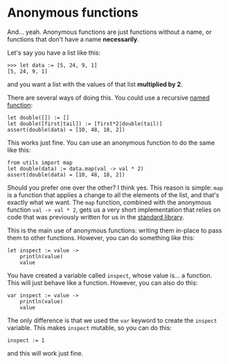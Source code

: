 # Anonymous functions

And... yeah. Anonymous functions are just functions without a name, or functions that don't have a name **necessarily**.

Let's say you have a list like this:

```
>>> let data := [5, 24, 9, 1]
[5, 24, 9, 1]
```

and you want a list with the values of that list **multiplied by 2**.

There are several ways of doing this. You could use a recursive [named function](./named_functions.md):

```
let double([]) := []
let double([first|tail]) := [first*2|double(tail)]
assert(double(data) = [10, 48, 18, 2])
```

This works just fine. You can use an anonymous function to do the same like this:

```
from utils import map
let double(data) := data.map(val -> val * 2)
assert(double(data) = [10, 48, 18, 2])
```

Should you prefer one over the other? I think yes. This reason is simple: `map` is a function that applies a change to all the elements of the list, and that's exactly what we want. The `map` function, combined with the anonymous function `val -> val * 2`, gets us a very short implementation that relies on code that was previously written for us in the [standard library](../the_standard_library.md).

This is the main use of anonymous functions: writing them in-place to pass them to other functions. However, you can do something like this:

```
let inspect := value ->
    println(value)
    value
```

You have created a variable called `inspect`, whose value is... a function. This will just behave like a function. However, you can also do this:

```
var inspect := value ->
    println(value)
    value
```

The only difference is that we used the `var` keyword to create the `inspect` variable. This makes `inspect` mutable, so you can do this:

```
inspect := 1
```

and this will work just fine.
